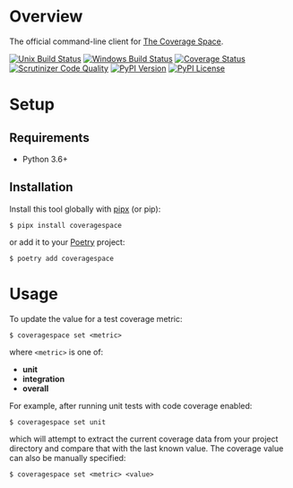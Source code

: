 # Overview

The official command-line client for [The Coverage Space](http://coverage.space).

[![Unix Build Status](https://img.shields.io/travis/jacebrowning/coverage-space-cli/main.svg?label=unix)](https://travis-ci.org/jacebrowning/coverage-space-cli)
[![Windows Build Status](https://img.shields.io/appveyor/ci/jacebrowning/coverage-space-cli/main.svg?label=window)](https://ci.appveyor.com/project/jacebrowning/coverage-space-cli)
[![Coverage Status](https://img.shields.io/coveralls/jacebrowning/coverage-space-cli/main.svg)](https://coveralls.io/r/jacebrowning/coverage-space-cli)
[![Scrutinizer Code Quality](https://img.shields.io/scrutinizer/g/jacebrowning/coverage-space-cli.svg)](https://scrutinizer-ci.com/g/jacebrowning/coverage-space-cli/?branch=main)
[![PyPI Version](https://img.shields.io/pypi/v/coveragespace.svg)](https://pypi.org/project/coveragespace)
[![PyPI License](https://img.shields.io/pypi/l/coveragespace.svg)](https://pypi.org/project/coveragespace)

# Setup

## Requirements

- Python 3.6+

## Installation

Install this tool globally with [pipx](https://pipxproject.github.io/pipx/) (or pip):

```text
$ pipx install coveragespace
```
or add it to your [Poetry](https://python-poetry.org/docs/) project:

```text
$ poetry add coveragespace
```

# Usage

To update the value for a test coverage metric:

```text
$ coveragespace set <metric>
```

where `<metric>` is one of:

- **unit**
- **integration**
- **overall**

For example, after running unit tests with code coverage enabled:

```text
$ coveragespace set unit
```

which will attempt to extract the current coverage data from your project directory and compare that with the last known value. The coverage value can also be manually specified:

```text
$ coveragespace set <metric> <value>
```
